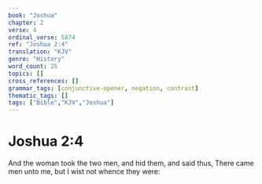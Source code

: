 ```yaml
---
book: "Joshua"
chapter: 2
verse: 4
ordinal_verse: 5874
ref: "Joshua 2:4"
translation: "KJV"
genre: "History"
word_count: 25
topics: []
cross_references: []
grammar_tags: [conjunctive-opener, negation, contrast]
thematic_tags: []
tags: ["Bible","KJV","Joshua"]
---
```


# Joshua 2:4

And the woman took the two men, and hid them, and said thus, There came men unto me, but I wist not whence they were:
